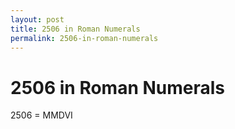 ```yaml
---
layout: post
title: 2506 in Roman Numerals
permalink: 2506-in-roman-numerals
---
```


# 2506 in Roman Numerals

2506 = MMDVI

